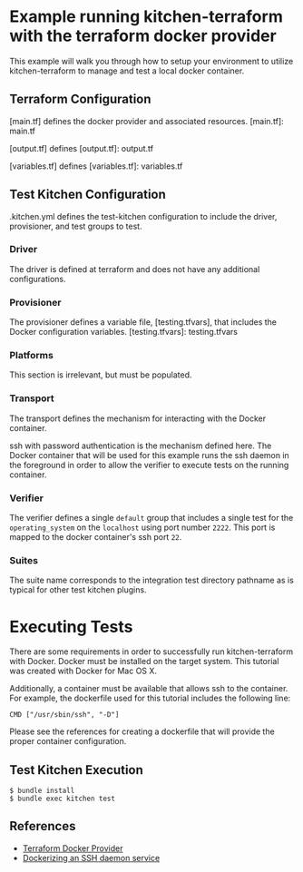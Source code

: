 # Example running kitchen-terraform with the terraform docker provider

This example will walk you through how to setup your environment to utilize kitchen-terraform to manage and test a local docker container.

## Terraform Configuration

[main.tf] defines the docker provider and associated resources.
[main.tf]: main.tf

[output.tf] defines
[output.tf]: output.tf

[variables.tf] defines
[variables.tf]: variables.tf

## Test Kitchen Configuration
.kitchen.yml defines the test-kitchen configuration to include the driver, provisioner, and test groups to test.

### Driver
The driver is defined at terraform and does not have any additional configurations.

### Provisioner
The provisioner defines a variable file, [testing.tfvars], that includes the Docker configuration variables.
[testing.tfvars]: testing.tfvars

### Platforms
This section is irrelevant, but must be populated.

### Transport
The transport defines the mechanism for interacting with the Docker container.

ssh with password authentication is the mechanism defined here. The Docker container that will be used for this example runs the ssh daemon in the foreground in order to allow the verifier to execute tests on the running container.

### Verifier
The verifier defines a single `default` group that includes a single test for the `operating_system` on the `localhost` using port number `2222`. This port is mapped to the docker container's ssh port `22`.

### Suites
The suite name corresponds to the integration test directory pathname as is typical for other test kitchen plugins.

# Executing Tests
There are some requirements in order to successfully run kitchen-terraform with Docker. Docker must be installed on the target system. This tutorial was created with Docker for Mac OS X.

Additionally, a container must be available that allows ssh to the container. For example, the dockerfile used for this tutorial includes the following line:

```
CMD ["/usr/sbin/ssh", "-D"]
```

Please see the references for creating a dockerfile that will provide the proper container configuration.

## Test Kitchen Execution

```
$ bundle install
$ bundle exec kitchen test
```

## References
* [Terraform Docker Provider](https://www.terraform.io/docs/providers/docker/index.html)
* [Dockerizing an SSH daemon service](https://docs.docker.com/engine/examples/running_ssh_service/)
